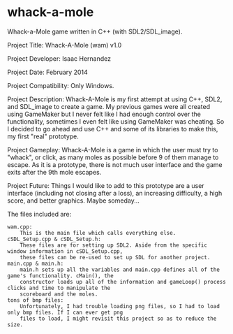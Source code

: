 whack-a-mole
============

Whack-a-Mole game written in C++ (with SDL2/SDL_image).

Project Title: 			Whack-A-Mole (wam) v1.0

Project Developer: 		Isaac Hernandez

Project Date:			February 2014

Project Compatibility:		Only Windows.

Project Description:	Whack-A-Mole is my first attempt at using C++, SDL2, and SDL_image to create a game. My previous games were all created using GameMaker but I never felt like I had enough control over the functionality, sometimes I even felt like using GameMaker was cheating. So I decided to go ahead and use C++ and some of its libraries to make this, my first "real" prototype.

Project Gameplay:	Whack-A-Mole is a game in which the user must try to "whack", or click, as many moles as possible before 9 of them manage to escape. As it is a prototype, there is not much user interface and the game exits after the 9th mole escapes.

Project Future:		Things I would like to add to this prototype are a user interface (including not closing after a loss), an increasing difficulty, a high score, and better graphics. Maybe someday...

The files included are:

	wam.cpp:
		This is the main file which calls everything else.
	cSDL_Setup.cpp & cSDL_Setup.h:
		These files are for setting up SDL2. Aside from the specific window information in cSDL_Setup.cpp,
		these files can be re-used to set up SDL for another project.
	main.cpp & main.h:
		main.h sets up all the variables and main.cpp defines all of the game's functionality. cMain(), the 
		constructor loads up all of the information and gameLoop() process clicks and time to manipulate the
		scoreboard and the moles.
	tons of bmp files:
		Unfortunately, I had trouble loading png files, so I had to load only bmp files. If I can ever get png
		files to load, I might revisit this project so as to reduce the size.
